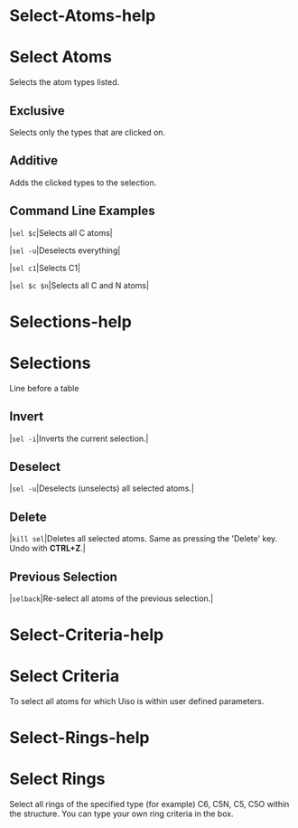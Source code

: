 # Select-Atoms-help

# Select Atoms
Selects the atom types listed.

## Exclusive
Selects only the types that are clicked on.

## Additive
Adds the clicked types to the selection.

## Command Line Examples

|`sel $c`|Selects all C atoms|

|`sel -u`|Deselects everything|

|`sel c1`|Selects C1|

|`sel $c $n`|Selects all C and N atoms|

# Selections-help

# Selections
Line before a table

## Invert

|`sel -i`|Inverts the current selection.|

## Deselect

|`sel -u`|Deselects (unselects) all selected atoms.|

## Delete

|`kill sel`|Deletes all selected atoms. Same as pressing the 'Delete' key. Undo with **CTRL+Z**.|

## Previous Selection

|`selback`|Re-select all atoms of the previous selection.|

# Select-Criteria-help

# Select Criteria
To select all atoms for which Uiso is within user defined parameters.

# Select-Rings-help

# Select Rings
Select all rings of the specified type (for example) C6, C5N, C5, C5O within the structure. You can type your own ring criteria in the box.
